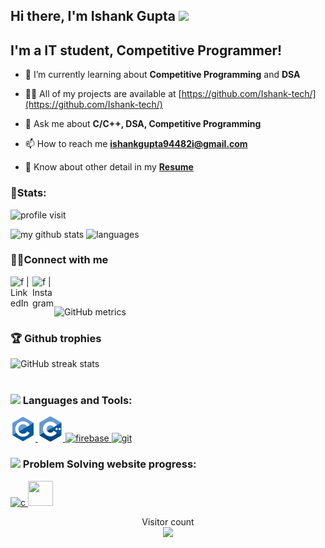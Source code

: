 ## Hi there, I'm Ishank Gupta <img src="https://media.giphy.com/media/hvRJCLFzcasrR4ia7z/giphy.gif" width="25px">

## I'm a IT student, Competitive Programmer!

- 🌱 I’m currently learning about **Competitive Programming** and **DSA**

- 👨‍💻 All of my projects are available at [https://github.com/Ishank-tech/](https://github.com/Ishank-tech/)

- 💬 Ask me about **C/C++, DSA, Competitive Programming**

- 📫 How to reach me **ishankgupta94482i@gmail.com**

- 📄 Know about other detail in my **[Resume](http://bit.ly/IshankResume)**

### 👦Stats:

<div align="left">

![profile visit](https://komarev.com/ghpvc/?username=Ishank-tech) 

<p align="left">
<img src="https://github-readme-stats.vercel.app/api?username=Ishank-tech&show_icons=true&theme=buefy" alt="my github stats" width="420"/>&nbsp;<img src="https://github-readme-stats.vercel.app/api/top-langs/?username=Ishank-tech&layout=compact&theme=buefy" alt="languages" height="165">
</p>
</div>

### 👨‍💻Connect with me

[<img align="left" alt="f | LinkedIn" width="35px" src="https://cdn.jsdelivr.net/npm/simple-icons@v3/icons/linkedin.svg" />][linkedin]
[<img align="left" alt="f | Instagram" width="35px" src="https://cdn.jsdelivr.net/npm/simple-icons@v3/icons/instagram.svg" />][instagram]
<br />
<br />

![GitHub metrics](https://metrics.lecoq.io/Ishank-tech) <br>

### 🏆 Github trophies

![GitHub streak stats](https://github-readme-streak-stats.herokuapp.com/?user=Ishank-tech)  
<br />

### <img src="https://media.giphy.com/media/WUlplcMpOCEmTGBtBW/giphy.gif" width="50"> Languages and Tools:

<p align="left">
	<a href="https://www.cprogramming.com/" target="_blank">
		<img src="https://raw.githubusercontent.com/devicons/devicon/master/icons/c/c-original.svg" alt="c" width="40" height="40"/>
	</a>
	<a href="https://www.w3schools.com/cpp/" target="_blank">
		<img src="https://raw.githubusercontent.com/devicons/devicon/master/icons/cplusplus/cplusplus-original.svg" alt="cplusplus" width="40" height="40"/>
	<a href="https://firebase.google.com/" target="_blank">
		<img src="https://www.vectorlogo.zone/logos/firebase/firebase-icon.svg" alt="firebase" width="40" height="40"/>
	</a>
	<a href="https://git-scm.com/" target="_blank">
		<img src="https://www.vectorlogo.zone/logos/git-scm/git-scm-icon.svg" alt="git" width="40" height="40"/>
	</a>
</p>

### <img src="https://media.giphy.com/media/5h0piMX8ku0xj97W0t/giphy.gif" width="50"> Problem Solving website progress:

<p align="left">
	<a href="https://leetcode.com/ishankgupta94482i/" target="_blank">
		<img src="https://assets.leetcode.com/users/leetcode/avatar_1568224780.png" alt="c" width="40" height="40"/>
	</a>
	<a href="https://auth.geeksforgeeks.org/user/ishankgupta94482i/" target="_blank">
		<img src="https://media.geeksforgeeks.org/wp-content/uploads/20210915115837/gfg3-300x300.png" width="40" height="40"/>
	</a>
</p>

[instagram]: https://www.instagram.com/ishank_.gupta/
[linkedin]: https://www.linkedin.com/in/ishank-gupta-3a798b220/

<p align="center"> 
  Visitor count<br>
  <img src="https://profile-counter.glitch.me/Ishank-tech/count.svg" />
</p>
